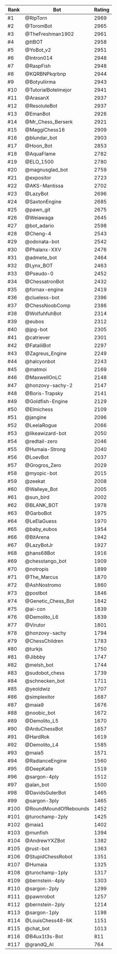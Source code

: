 Rank|Bot|Rating
---|---|---
#1|@RipTorn|2969
#2|@ToromBot|2965
#3|@TheFreshman1902|2961
#4|@ttBOT|2958
#5|@YoBot_v2|2951
#6|@Intron014|2948
#7|@RaspFish|2948
#8|@KQRBNPkqrbnp|2944
#9|@Botyuliirma|2943
#10|@TutorialBotelmejor|2941
#11|@ArasanX|2937
#12|@ResoluteBot|2937
#13|@EmanBot|2926
#14|@Mr_Chess_Berserk|2921
#15|@MaggiChess16|2909
#16|@blundar_bot|2903
#17|@Hoon_Bot|2853
#18|@AquaFlame|2782
#19|@ELO_1500|2780
#20|@magnusglad_bot|2759
#21|@expositor|2723
#22|@AKS-Mantissa|2702
#23|@LazyBot|2696
#24|@SaxtonEngine|2685
#25|@pawn_git|2675
#26|@Weiawaga|2645
#27|@bot_adario|2598
#28|@Cheng-4|2543
#29|@odonata-bot|2542
#30|@Phalanx-XXV|2476
#31|@admete_bot|2464
#32|@Lynx_BOT|2463
#33|@Pseudo-0|2452
#34|@ChessatronBot|2432
#35|@fornax-engine|2419
#36|@clueless-bot|2396
#37|@ChessNoobComp|2386
#38|@WolfuhfuhBot|2314
#39|@eubos|2312
#40|@jpg-bot|2305
#41|@catriever|2301
#42|@FataliiBot|2297
#43|@Zagreus_Engine|2249
#44|@halcyonbot|2243
#45|@matmoi|2169
#46|@MaxwellOnLC|2148
#47|@honzovy-sachy-2|2147
#48|@Boris-Trapsky|2141
#49|@Goldfish-Engine|2129
#50|@Elmichess|2109
#51|@jangine|2096
#52|@LeelaRogue|2066
#53|@likeawizard-bot|2050
#54|@redtail-zero|2046
#55|@Humaia-Strong|2040
#56|@LoevBot|2037
#57|@Grogros_Zero|2029
#58|@myopic-bot|2015
#59|@zeekat|2008
#60|@Walleye_Bot|2005
#61|@sun_bird|2002
#62|@BLANK_BOT|1978
#63|@GarboBot|1975
#64|@LeElaGuess|1970
#65|@baby_eubos|1954
#66|@BitArena|1942
#67|@LazyBotJr|1927
#68|@hans68Bot|1916
#69|@chesstango_bot|1909
#70|@notropis|1899
#71|@The_Marcus|1870
#72|@AshNostromo|1860
#73|@postbot|1846
#74|@Genetic_Chess_Bot|1842
#75|@ai-con|1839
#76|@Demolito_L6|1839
#77|@Virutor|1801
#78|@honzovy-sachy|1794
#79|@ChessChildren|1783
#80|@turkjs|1750
#81|@Jibbby|1747
#82|@melsh_bot|1744
#83|@sudobot_chess|1739
#84|@schnecken_bot|1711
#85|@yeoldwiz|1707
#86|@simplexitor|1687
#87|@maia9|1676
#88|@noobic_bot|1672
#89|@Demolito_L5|1670
#90|@ArduChessBot|1657
#91|@HardRok|1619
#92|@Demolito_L4|1585
#93|@maia5|1571
#94|@RadianceEngine|1560
#95|@DeepKalle|1519
#96|@sargon-4ply|1512
#97|@alan_bot|1500
#98|@DavidsGuterBot|1465
#99|@sargon-3ply|1465
#100|@RoundMoundOfRebounds|1452
#101|@turochamp-2ply|1425
#102|@maia1|1402
#103|@munfish|1394
#104|@AndrewYXZBot|1382
#105|@rust-bot|1363
#106|@StupidChessRobot|1351
#107|@Humaia|1325
#108|@turochamp-1ply|1317
#109|@bernstein-4ply|1303
#110|@sargon-2ply|1299
#111|@pawnrobot|1257
#112|@bernstein-2ply|1214
#113|@sargon-1ply|1198
#114|@LouisChess48-6K|1151
#115|@chat_bot|1013
#116|@B4ux1t3s-Bot|811
#117|@grandQ_AI|764
